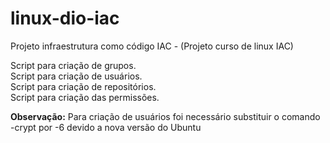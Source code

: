 # linux-dio-iac
Projeto infraestrutura como código IAC - (Projeto curso de linux IAC)  


Script para criação de grupos.  
Script para criação de usuários.  
Script para criação de repositórios.  
Script para criação das permissões.  
  
**Observação:** Para criação de usuários foi necessário substituir o comando -crypt por -6 devido a nova versão do Ubuntu
